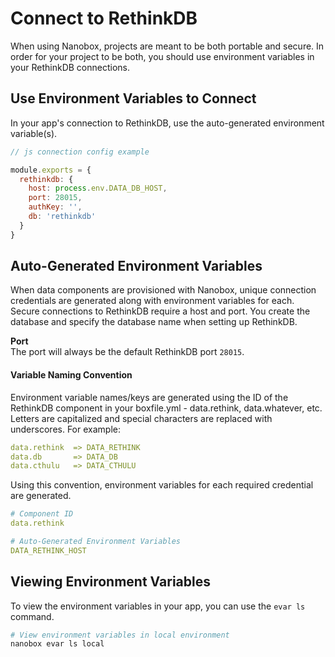 # Connect to RethinkDB

When using Nanobox, projects are meant to be both portable and secure. In order for your project to be both, you should use environment variables in your RethinkDB connections.

## Use Environment Variables to Connect
In your app's connection to RethinkDB, use the auto-generated environment variable(s).

```javascript
// js connection config example

module.exports = {
  rethinkdb: {
    host: process.env.DATA_DB_HOST,
    port: 28015,
    authKey: '',
    db: 'rethinkdb'
  }
}
```

## Auto-Generated Environment Variables
When data components are provisioned with Nanobox, unique connection credentials are generated along with environment variables for each. Secure connections to RethinkDB require a host and port. You create the database and specify the database name when setting up RethinkDB.

**Port**  
The port will always be the default RethinkDB port `28015`.

#### Variable Naming Convention
Environment variable names/keys are generated using the ID of the RethinkDB component in your boxfile.yml - data.rethink, data.whatever, etc. Letters are capitalized and special characters are replaced with underscores. For example:

```yaml
data.rethink  => DATA_RETHINK
data.db       => DATA_DB
data.cthulu   => DATA_CTHULU
```

Using this convention, environment variables for each required credential are generated.

```yaml
# Component ID
data.rethink

# Auto-Generated Environment Variables
DATA_RETHINK_HOST
```

## Viewing Environment Variables
To view the environment variables in your app, you can use the `evar ls` command.

```bash
# View environment variables in local environment
nanobox evar ls local
```
